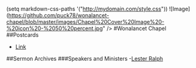 (setq markdown-css-paths '("http://mydomain.com/style.css"))
![Image](https://github.com/puck78/wonalancet-chapel/blob/master/images/Chapel%20Cover%20Image%20-%20icon%20-%2050%20percent.jpg" />
#Wonalancet Chapel 
##Postcards
- [Link](www.example.com)
 
##Sermon Archives
###Speakers and Ministers
-[Lester Ralph](https://github.com/puck78/wonalancet-chapel/tree/master/sermons/Lester%20Ralph)







